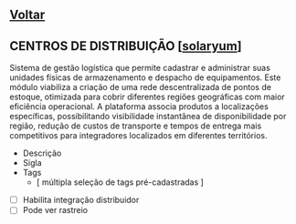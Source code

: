 [Voltar](README.md)
---

## CENTROS DE DISTRIBUIÇÃO [[solaryum](https://sandbox.solaryum.com.br/fotus-yfe/configuracoes/centros-de-distribuicao)]

Sistema de gestão logística que permite cadastrar e administrar suas unidades físicas de armazenamento e despacho de
equipamentos. Este módulo viabiliza a criação de uma rede descentralizada de pontos de estoque, otimizada
para cobrir diferentes regiões geográficas com maior eficiência operacional. A plataforma associa produtos a
localizações específicas, possibilitando visibilidade instantânea de disponibilidade por região, redução de custos de
transporte e tempos de entrega mais competitivos para integradores localizados em diferentes territórios.

- Descrição
- Sigla
- Tags
    - [ múltipla seleção de tags pré-cadastradas ]
- [ ] Habilita integração distribuidor
- [ ] Pode ver rastreio
